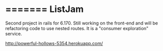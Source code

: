 =======
ListJam
=======

Second project in rails for 6.170. Still working on the front-end and will be refactoring code to use nested routes. 
It is a "consumer exploration" service.

http://powerful-hollows-5354.herokuapp.com/
